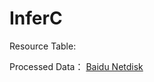 # InferC

Resource Table: 

Processed Data： [Baidu Netdisk](https://pan.baidu.com/s/11o2fzAkUmNuIKMg0sk8KYg?pwd=34q2)






